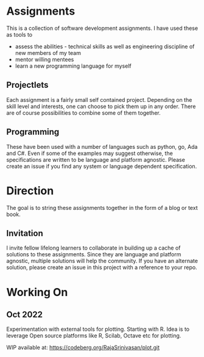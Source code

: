 # Assignments

This is a collection of software development assignments. I have used these as tools to 
- assess the abilities - technical skills as well as engineering discipline of new members of my team
- mentor willing mentees
- learn a new programming language for myself

## Projectlets

Each assignment is a fairly small self contained project. Depending on the skill level and interests, one can
choose to pick them up in any order. There are of course possibilities to combine some of them together.

## Programming

These have been used with a number of languages such as python, go, Ada and C#. Even if some of the examples may
suggest otherwise, the specifications are written to be language and platform agnostic. Please create an issue if you
find any system or language dependent specification.

# Direction

The goal is to string these assignments together in the form of a blog or text book. 

## Invitation

I invite fellow lifelong learners to collaborate in building up a cache of solutions to these assignments. Since they are language and platform agnostic, multiple solutions will help the community. If you have an alternate solution, please create an issue in this project with a reference to your repo.

# Working On

## Oct 2022

Experimentation with external tools for plotting. Starting with R. Idea is to leverage Open source platforms like R, Scilab, Octave etc for plotting.

WIP available at: https://codeberg.org/RajaSrinivasan/plot.git
